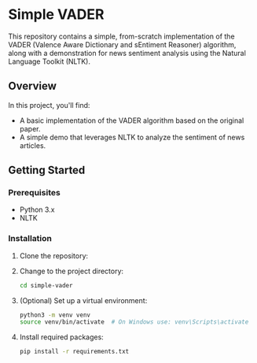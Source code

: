 # Simple VADER 

This repository contains a simple, from-scratch implementation of the VADER (Valence Aware Dictionary and sEntiment Reasoner) algorithm, along with a demonstration for news sentiment analysis using the Natural Language Toolkit (NLTK).

## Overview

In this project, you'll find:
- A basic implementation of the VADER algorithm based on the original paper.
- A simple demo that leverages NLTK to analyze the sentiment of news articles.

## Getting Started

### Prerequisites
- Python 3.x
- NLTK

### Installation

1. Clone the repository:

2. Change to the project directory:

    ```sh
    cd simple-vader
    ```

3. (Optional) Set up a virtual environment:

    ```sh
    python3 -m venv venv
    source venv/bin/activate  # On Windows use: venv\Scripts\activate
    ```

4. Install required packages:

    ```sh
    pip install -r requirements.txt
    ```
